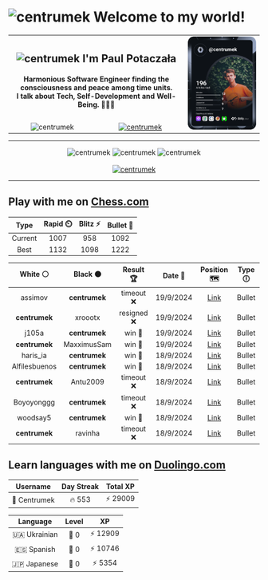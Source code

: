 <h1>
  <img
    src="https://emojis.slackmojis.com/emojis/images/1531849430/4246/blob-sunglasses.gif"
    width="30"
    alt="centrumek"
  />
  Welcome to my world!
</h1>

<table>
  <tbody>
    <tr>
      <td align="center" width="70%" colspan="2">
        <h2>
          <img
            src="https://raw.githubusercontent.com/MartinHeinz/MartinHeinz/master/wave.gif"
            width="30px"
            alt="centrumek"
          />
          I'm Paul Potaczała
        </h2>
        <h4>
          Harmonious Software Engineer finding the consciousness and peace among time units.
          <br/>
          I talk about Tech, Self-Development and Well-Being. 🌿🧘🚀
        </h4>
      </td>
      <td width="30%" rowspan="2">
        <a href="https://app.daily.dev/centrumek">
          <img
            src="./devcard.svg"
            alt="centrumek"
          />
        </a>
      </td>
    </tr>
    <tr align="center">
      <td>
        <img
          src="https://komarev.com/ghpvc/?username=centrumek&label=visitors&color=0e75b6&style=flat"
          alt="centrumek"
        >
      </td>
      <td>
        <a href="https://stackoverflow.com/users/14496012/centrumek">
          <img
            src="https://stackoverflow.com/users/flair/14496012.png?theme=dark"
            alt="centrumek"
          >
        </a>
      </td>
    </tr>
  </tbody>
</table>

---
<div align="center">
  <img 
    src="https://github-readme-stats.vercel.app/api?username=centrumek&show_icons=true&count_private=true&theme=dark&hide_border=true&hide=issues,contribs&bg_color=00000000"
    alt="centrumek"
  />
  <img
    src="https://github-readme-stats.vercel.app/api/top-langs/?username=centrumek&layout=compact&hide_border=true&theme=dark&bg_color=00000000&langs_count=6&exclude_repo=air-statistic-app"
    alt="centrumek"
  />
  <img 
    src="https://github-readme-streak-stats.herokuapp.com?user=centrumek&theme=dark&hide_border=true&background=FFFFFF00"
    alt="centrumek"
  />
  <br/>
  <br/>
  <a href="https://www.buymeacoffee.com/centrumek">
    <img
      src="https://cdn.buymeacoffee.com/buttons/v2/default-orange.png"
      height="50"
      width="210"
      alt="centrumek"
    />
  </a>
</div>

---

## Play with me on [Chess.com](https://www.chess.com/member/centrumek)

<div align="center">
<!--START_SECTION:chessStats-->
<!-- Automatically generated with https://github.com/Balastrong/chess-stats-action -->

| Type | Rapid ⏲️ | Blitz ⚡ | Bullet 🔫 |
|:---:|:---:|:---:|:---:|
| Current | 1007 | 958 | 1092 |
| Best | 1132 | 1098 | 1222 |

| White ⚪ | Black ⚫ | Result 🏆 | Date 📅 | Position 🗺️ | Type 🕕 |
|:---:|:---:|:---:|:---:|:---:|:---:|
| assimov | **centrumek** | timeout ❌ | 19/9/2024 | <a href="http://www.ee.unb.ca/cgi-bin/tervo/fen.pl?select=4Q1k1/pp6/2p4q/8/2PP2pp/7P/PP3PP1/6K1 b - -">Link</a> | Bullet |
| **centrumek** | xroootx | resigned ❌ | 19/9/2024 | <a href="http://www.ee.unb.ca/cgi-bin/tervo/fen.pl?select=rn1bk3/1p1b2p1/3p4/p2P4/P2KPpP1/1P1P4/4q3/8 w q -">Link</a> | Bullet |
| j105a | **centrumek** | win 🥇 | 19/9/2024 | <a href="http://www.ee.unb.ca/cgi-bin/tervo/fen.pl?select=8/p1k5/2p5/3pP2p/2qP1P2/2P5/1P6/2Kb2R1 w - -">Link</a> | Bullet |
| **centrumek** | MaxximusSam | win 🥇 | 19/9/2024 | <a href="http://www.ee.unb.ca/cgi-bin/tervo/fen.pl?select=8/3bk3/3p1p1p/2pPpPpP/pr2P1P1/2N5/3K2B1/R7 b - -">Link</a> | Bullet |
| haris_ia | **centrumek** | win 🥇 | 18/9/2024 | <a href="http://www.ee.unb.ca/cgi-bin/tervo/fen.pl?select=4k3/8/5b2/5r2/5pKP/3p4/5P2/8 w - -">Link</a> | Bullet |
| Alfilesbuenos | **centrumek** | win 🥇 | 18/9/2024 | <a href="http://www.ee.unb.ca/cgi-bin/tervo/fen.pl?select=8/2k5/p2bB3/8/5Pp1/1P2P1P1/1r6/3R2K1 w - -">Link</a> | Bullet |
| **centrumek** | Antu2009 | timeout ❌ | 18/9/2024 | <a href="http://www.ee.unb.ca/cgi-bin/tervo/fen.pl?select=8/1p4pk/p3B2p/P1p1p3/1nPp4/3P2qP/3Q1r2/1N5K w - -">Link</a> | Bullet |
| Boyoyonggg | **centrumek** | timeout ❌ | 18/9/2024 | <a href="http://www.ee.unb.ca/cgi-bin/tervo/fen.pl?select=8/R1k5/2p3r1/1pKpP3/1P1P4/2P5/P7/8 b - -">Link</a> | Bullet |
| woodsay5 | **centrumek** | win 🥇 | 18/9/2024 | <a href="http://www.ee.unb.ca/cgi-bin/tervo/fen.pl?select=1k6/pp6/8/5q2/4b1p1/6p1/PP3PKP/4R3 w - -">Link</a> | Bullet |
| **centrumek** | ravinha | timeout ❌ | 18/9/2024 | <a href="http://www.ee.unb.ca/cgi-bin/tervo/fen.pl?select=6k1/7p/2p3p1/6P1/4pRK1/4r3/8/8 w - -">Link</a> | Bullet |

<!--END_SECTION:chessStats-->
</div>

## Learn languages with me on [Duolingo.com](https://www.duolingo.com/profile/Centrumek)

<div align="center">
<!--START_SECTION:duolingoStats-->
<!-- Automatically generated with https://github.com/centrumek/duolingo-readme-stats-->

| Username | Day Streak | Total XP |
|:---:|:---:|:---:|
| 👤 Centrumek | 🔥 553 | ⚡ 29009 |

| Language | Level | XP |
|:---:|:---:|:---:|
| 🇺🇦 Ukrainian | 👑 0 | ⚡ 12909 |
| 🇪🇸 Spanish | 👑 0 | ⚡ 10746 |
| 🇯🇵 Japanese | 👑 0 | ⚡ 5354 |

<!--END_SECTION:duolingoStats-->
</div>
<!--
**centrumek/centrumek** is a ✨ _special_ ✨ repository because its `README.md` (this file) appears on your GitHub profile.

Here are some ideas to get you started:

- 🔭 I’m currently working on ...
- 🌱 I’m currently learning ...
- 👯 I’m looking to collaborate on ...
- 🤔 I’m looking for help with ...
- 💬 Ask me about ...
- 📫 How to reach me: ...
- 😄 Pronouns: ...
- ⚡ Fun fact: ...
-->
